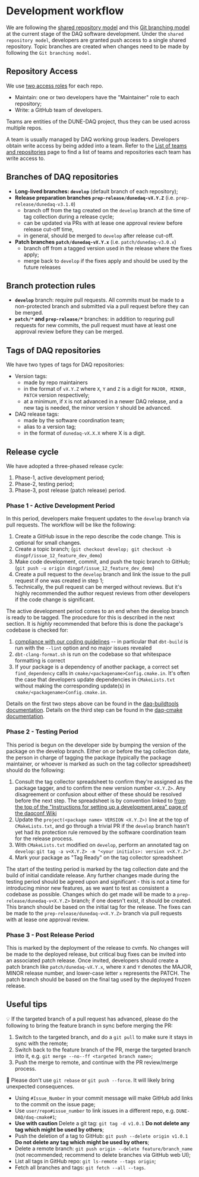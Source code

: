 # Development workflow

We are following the [shared repository model](https://docs.github.com/en/github/collaborating-with-issues-and-pull-requests/about-collaborative-development-models) and this [Git branching model](https://nvie.com/posts/a-successful-git-branching-model/) at the current stage of the DAQ software development. Under the `shared repository model`, developers are granted push access to a single shared repository. Topic branches are created when changes need to be made by following the `Git branching model`.

## Repository Access

We use [two access roles](https://home.fnal.gov/~dingpf/repo_access_role.png) for each repo.

* Maintain: one or two developers have the "Maintainer" role to each repository;
* Write: a GitHub team of developers.

Teams are entities of the DUNE-DAQ project, thus they can be used across multiple repos.

A team is usually managed by DAQ working group leaders. Developers obtain write access by being added into a team. Refer to the [List of teams and repositories](team_repos.md) page to find a list of teams and repositories each team has write access to.

## Branches of DAQ repositories

* **Long-lived branches: `develop`** (default branch of each repository);
* **Release preparation branches `prep-release/dunedaq-vX.Y.Z`** (i.e. `prep-release/dunedaq-v3.1.0`)
    * branch off from the tag created on the `develop` branch at the time of tag collection during a release cycle;
    * can be updated via PRs with at lease one approval review before release cut-off time, 
    * in general, should be merged to `develop` after release cut-off.
* **Patch branches `patch/dunedaq-vX.Y.x`** (i.e. `patch/dunedaq-v3.0.x`)
    * branch off from a tagged version used in the release where the fixes apply;
    * merge back to `develop` if the fixes apply and should be used by the future releases

## Branch protection rules

* **`develop`** branch: require pull requests. All commits must be made to a non-protected branch and submitted via a pull request before they can be merged.
* **`patch/*` and `prep-release/*`** branches: in addition to requring pull requests for new commits, the pull request must have at least one approval review before they can be merged.

## Tags of DAQ repositories

We have two types of tags for DAQ repositories:

* Version tags: 
    * made by repo maintainers
    * in the format of `vX.Y.Z` where `X`, `Y` and `Z` is a digit for `MAJOR, MINOR, PATCH` version respectively;
    * at a minimum, if `X` is not advanced in a newer DAQ release, and a new tag is needed, the minor version `Y` should be advanced.
* DAQ release tags: 
    * made by the software coordination team;
    * alias to a version tag;
    * in the format of `dunedaq-vX.X.X` where X is a digit.

## Release cycle 

We have adopted a three-phased release cycle:
1. Phase-1, active development period;
2. Phase-2, testing period;
3. Phase-3, post release (patch release) period.

### Phase 1 - Active Development Period
 
In this period, developers make frequent updates to the `develop` branch via pull requests. The workflow will be like the following:

1. Create a GitHub issue in the repo describe the code change. This is optional for small changes.
2. Create a topic branch; (`git checkout develop; git checkout -b dingpf/issue_12_feature_dev_demo`)
3. Make code development, commit, and push the topic branch to GitHub; (`git push -u origin dingpf/issue_12_feature_dev_demo`)
4. Create a pull request to the `develop` branch and link the issue to the pull request if one was created in step 1;
5. Technically, the pull request can be merged without reviews. But it's highly recommended the author request reviews from other developers if the code change is significant.

The active development period comes to an end when the develop branch is ready to be tagged. The procedure for this is described in the next section. It is _highly_ recommended that before this is done the package's codebase is checked for:

1. [compliance with our coding guidelines](https://dune-daq-sw.readthedocs.io/en/latest/packages/styleguide/) -- in particular that `dbt-build` is run with the `--lint` option and no major issues revealed
2. `dbt-clang-format.sh` is run on the codebase so that whitespace formatting is correct
3. If your package is a dependency of another package, a correct set `find_dependency` calls in `cmake/<packagename>Config.cmake.in`. It's often the case that developers update dependencies in `CMakeLists.txt` without making the corresponding update(s) in `cmake/<packagename>Config.cmake.in`.

Details on the first two steps above can be found in the [daq-buildtools documentation](https://dune-daq-sw.readthedocs.io/en/latest/packages/daq-buildtools/#useful-build-options). Details on the third step can be found in the [daq-cmake documentation](https://dune-daq-sw.readthedocs.io/en/latest/packages/daq-cmake/#installing-your-project-as-a-local-package).


### Phase 2 - Testing Period

This period is begun on the developer side by bumping the version of the package on the develop branch. Either on or before the tag collection date, the person in charge of tagging the package (typically the package maintainer, or whoever is marked as such on the tag collector spreadsheet) should do the following:
1. Consult the tag collector spreadsheet to confirm they're assigned as the package tagger, and to confirm the new version number `<X.Y.Z>`. Any disagreement or confusion about either of these should be resolved before the next step. The spreadsheet is by convention linked to [from the top of the "Instructions for setting up a development area" page of the daqconf Wiki](https://github.com/DUNE-DAQ/daqconf/wiki/Instructions-for-setting-up-a-development-software-area)
2. Update the `project(<package name> VERSION <X.Y.Z>)` line at the top of `CMakeLists.txt`, and go through a trivial PR if the `develop` branch hasn't yet had its protection rule removed by the software coordination team for the release process.
3. With `CMakeLists.txt` modified on `develop`, perform an annotated tag on `develop`: `git tag -a v<X.Y.Z> -m "<your initials>: version v<X.Y.Z>"`
4. Mark your package as "Tag Ready" on the tag collector spreadsheet

The start of the testing period is marked by the tag collection date and the build of initial candidate release. Any further changes made during the testing period should be agreed upon and significant - this is not a time for introducing minor new features, as we want to test as consistent a codebase as possible. Changes which do get made will be made to a `prep-release/dunedaq-v<X.Y.Z>` branch; if one doesn't exist, it should be created. This branch should be based on the initial tag for the release. The fixes can be made to the `prep-release/dunedaq-v<X.Y.Z>` branch via pull requests with at lease one approval review.

### Phase 3 - Post Release Period

This is marked by the deployment of the release to cvmfs. No changes will be made to the deployed release, but critical bug fixes can be invited into an associated patch release. Once invited, developers should create a patch branch like `patch/dunedaq-vX.Y.x`, where `X` and `Y` denotes the MAJOR, MINOR release number, and lower-case letter `x` represents the PATCH. The patch branch should be based on the final tag used by the deployed frozen release.



## Useful tips


💡 If the targeted branch of a pull request has advanced, please do the following to bring the feature branch in sync before merging the PR:
1. Switch to the targeted branch, and do a `git pull` to make sure it stays in sync with the remote;
2. Switch back to the feature branch of the PR, merge the targeted branch into it, e.g. `git merge --no--ff <targeted branch name>`;
3. Push the merge to remote, and continue with the PR review/merge process.

:red_circle: Please don't use `git rebase` or `git push --force`. It will likely bring unexpected consequences.

* Using `#Issue_Number` in your commit message will make GitHub add links to the commit on the issue page;
* Use `user/repo#issue_number` to link issues in a different repo, e.g. `DUNE-DAQ/daq-cmake#1`;
* **Use with caution** Delete a git tag: `git tag -d v1.0.1` **Do not delete any tag which might be used by others**;
* Push the deletion of a tag to GitHub: `git push --delete origin v1.0.1` **Do not delete any tag which might be used by others**;
* Delete a remote branch: `git push origin --delete feature/branch_name` (not recommended; recommend to delete branches via GitHub web UI);
* List all tags in GitHub repo: `git ls-remote --tags origin`;
* Fetch all branches and tags: `git fetch --all --tags`.

<!---
## Screenshots of some examples

### Repository access

![repo-access](https://i.imgur.com/ddLJeif.png)

### Branch settings

![branch-settings](https://i.imgur.com/WbBJB86.png)

### Branch protection rules

![branch-protection-rules](https://i.imgur.com/NMp0vMU.png)

### Managing branches

![managing-branches](https://i.imgur.com/d25W5er.png)

### View Network Graph

![network-graph](https://i.imgur.com/ogmjKYr.png)
--->
